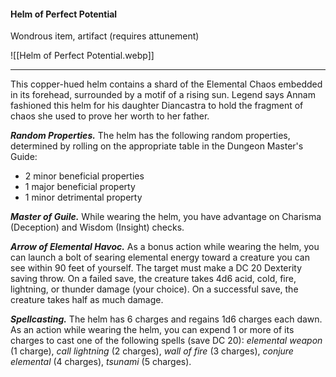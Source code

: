 #### Helm of Perfect Potential

Wondrous item, artifact (requires attunement)

![[Helm of Perfect Potential.webp]]

---

This copper-hued helm contains a shard of the Elemental Chaos embedded in its forehead, surrounded by a motif of a rising sun. Legend says Annam fashioned this helm for his daughter Diancastra to hold the fragment of chaos she used to prove her worth to her father.

***Random Properties.*** The helm has the following random properties, determined by rolling on the appropriate table in the Dungeon Master's Guide:

- 2 minor beneficial properties
- 1 major beneficial property
- 1 minor detrimental property

***Master of Guile.*** While wearing the helm, you have advantage on Charisma (Deception) and Wisdom (Insight) checks.

***Arrow of Elemental Havoc.*** As a bonus action while wearing the helm, you can launch a bolt of searing elemental energy toward a creature you can see within 90 feet of yourself. The target must make a DC 20 Dexterity saving throw. On a failed save, the creature takes 4d6 acid, cold, fire, lightning, or thunder damage (your choice). On a successful save, the creature takes half as much damage.

***Spellcasting.*** The helm has 6 charges and regains 1d6 charges each dawn. As an action while wearing the helm, you can expend 1 or more of its charges to cast one of the following spells (save DC 20): *elemental weapon* (1 charge), *call lightning* (2 charges), *wall of fire* (3 charges), *conjure elemental* (4 charges), *tsunami* (5 charges).